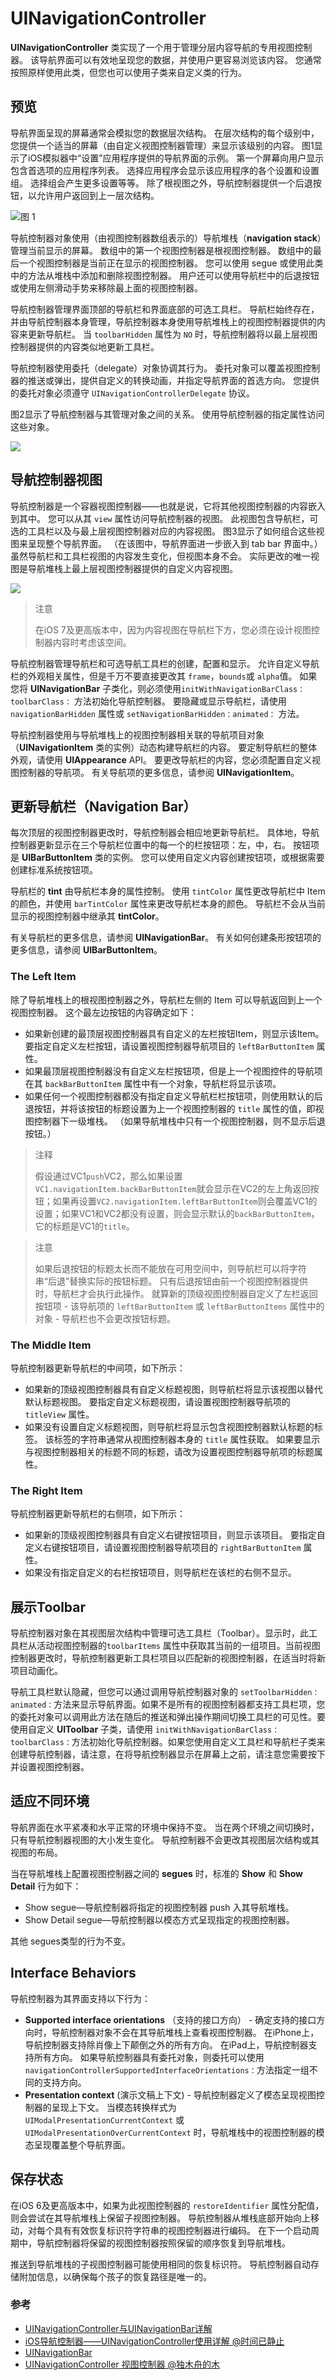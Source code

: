 # UINavigationController

**UINavigationController** 类实现了一个用于管理分层内容导航的专用视图控制器。 该导航界面可以有效地呈现您的数据，并使用户更容易浏览该内容。 您通常按照原样使用此类，但您也可以使用子类来自定义类的行为。



## 预览

导航界面呈现的屏幕通常会模拟您的数据层次结构。 在层次结构的每个级别中，您提供一个适当的屏幕（由自定义视图控制器管理）来显示该级别的内容。 图1显示了iOS模拟器中“设置”应用程序提供的导航界面的示例。 第一个屏幕向用户显示包含首选项的应用程序列表。 选择应用程序会显示该应用程序的各个设置和设置组。 选择组会产生更多设置等等。 除了根视图之外，导航控制器提供一个后退按钮，以允许用户返回到上一层次结构。

![图 1](http://upload-images.jianshu.io/upload_images/2648731-f1934c0b4c9f6515.jpg?imageMogr2/auto-orient/strip%7CimageView2/2/w/1240)



导航控制器对象使用（由视图控制器数组表示的）导航堆栈（**navigation stack**）管理当前显示的屏幕。 数组中的第一个视图控制器是根视图控制器。 数组中的最后一个视图控制器是当前正在显示的视图控制器。 您可以使用 segue 或使用此类中的方法从堆栈中添加和删除视图控制器。 用户还可以使用导航栏中的后退按钮或使用左侧滑动手势来移除最上面的视图控制器。

导航控制器管理界面顶部的导航栏和界面底部的可选工具栏。 导航栏始终存在，并由导航控制器本身管理，导航控制器本身使用导航堆栈上的视图控制器提供的内容来更新导航栏。 当 `toolbarHidden` 属性为 `NO` 时，导航控制器将以最上层视图控制器提供的内容类似地更新工具栏。

导航控制器使用委托（delegate）对象协调其行为。 委托对象可以覆盖视图控制器的推送或弹出，提供自定义的转换动画，并指定导航界面的首选方向。 您提供的委托对象必须遵守 `UINavigationControllerDelegate` 协议。

图2显示了导航控制器与其管理对象之间的关系。 使用导航控制器的指定属性访问这些对象。

![](http://upload-images.jianshu.io/upload_images/2648731-1f290d905bab1415.jpg?imageMogr2/auto-orient/strip%7CimageView2/2/w/1240)



## 导航控制器视图

导航控制器是一个容器视图控制器——也就是说，它将其他视图控制器的内容嵌入到其中。 您可以从其 `view` 属性访问导航控制器的视图。 此视图包含导航栏，可选的工具栏以及与最上层视图控制器对应的内容视图。 图3显示了如何组合这些视图来呈现整个导航界面。 （在该图中，导航界面进一步嵌入到 tab bar 界面中。）虽然导航栏和工具栏视图的内容发生变化，但视图本身不会。 实际更改的唯一视图是导航堆栈上最上层视图控制器提供的自定义内容视图。

![](http://upload-images.jianshu.io/upload_images/2648731-dfce2ad0b97f6cfb.jpg?imageMogr2/auto-orient/strip%7CimageView2/2/w/1240)

> 注意
>
> 在iOS 7及更高版本中，因为内容视图在导航栏下方，您必须在设计视图控制器内容时考虑该空间。

导航控制器管理导航栏和可选导航工具栏的创建，配置和显示。 允许自定义导航栏的外观相关属性，但是千万不要直接更改其 `frame`，`bounds`或 `alpha`值。 如果您将 **UINavigationBar** 子类化，则必须使用`initWithNavigationBarClass：toolbarClass：` 方法初始化导航控制器。 要隐藏或显示导航栏，请使用`navigationBarHidden` 属性或 `setNavigationBarHidden：animated：` 方法。

导航控制器使用与导航堆栈上的视图控制器相关联的导航项目对象（**UINavigationItem** 类的实例）动态构建导航栏的内容。 要定制导航栏的整体外观，请使用 **UIAppearance** API。 要更改导航栏的内容，您必须配置自定义视图控制器的导航项。 有关导航项的更多信息，请参阅 **UINavigationItem**。



## 更新导航栏（Navigation Bar）

每次顶层的视图控制器更改时，导航控制器会相应地更新导航栏。 具体地，导航控制器更新显示在三个导航栏位置中的每一个的栏按钮项：左，中，右。 按钮项是 **UIBarButtonItem** 类的实例。 您可以使用自定义内容创建按钮项，或根据需要创建标准系统按钮项。

导航栏的 **tint** 由导航栏本身的属性控制。 使用 `tintColor` 属性更改导航栏中 Item 的颜色，并使用 `barTintColor` 属性来更改导航栏本身的颜色。 导航栏不会从当前显示的视图控制器中继承其 **tintColor**。

有关导航栏的更多信息，请参阅 **UINavigationBar**。 有关如何创建条形按钮项的更多信息，请参阅 **UIBarButtonItem**。



### The Left Item

除了导航堆栈上的根视图控制器之外，导航栏左侧的 Item 可以导航返回到上一个视图控制器。 这个最左边按钮的内容确定如下：

* 如果新创建的最顶层视图控制器具有自定义的左栏按钮Item，则显示该Item。 要指定自定义左栏按钮，请设置视图控制器导航项目的 `leftBarButtonItem`  属性。
* 如果最顶层视图控制器没有自定义左栏按钮项，但是上一个视图控件的导航项在其 `backBarButtonItem` 属性中有一个对象，导航栏将显示该项。
* 如果任何一个视图控制器都没有指定自定义导航栏栏按钮项，则使用默认的后退按钮，并将该按钮的标题设置为上一个视图控制器的 `title` 属性的值，即视图控制器下一级堆栈。 （如果导航堆栈中只有一个视图控制器，则不显示后退按钮。）

> 注释
>
> 假设通过VC1`push`VC2，那么如果设置`VC1.navigationItem.backBarButtonItem`就会显示在VC2的左上角返回按钮；如果再设置`VC2.navigationItem.leftBarButtonItem`则会覆盖VC1的设置；如果VC1和VC2都没有设置，则会显示默认的`backBarButtonItem`，它的标题是VC1的`title`。

> 注意
>
> 如果后退按钮的标题太长而不能放在可用空间中，则导航栏可以将字符串“后退”替换实际的按钮标题。 只有后退按钮由前一个视图控制器提供时，导航栏才会执行此操作。 就算新的顶级视图控制器自定义了左栏返回按钮项 - 该导航项的 `leftBarButtonItem` 或 `leftBarButtonItems` 属性中的对象 - 导航栏也不会更改按钮标题。



### The Middle Item

导航控制器更新导航栏的中间项，如下所示：

* 如果新的顶级视图控制器具有自定义标题视图，则导航栏将显示该视图以替代默认标题视图。 要指定自定义标题视图，请设置视图控制器导航项的 `titleView` 属性。
* 如果没有设置自定义标题视图，则导航栏将显示包含视图控制器默认标题的标签。 该标签的字符串通常从视图控制器本身的 `title` 属性获取。 如果要显示与视图控制器相关的标题不同的标题，请改为设置视图控制器导航项的标题属性。



### The Right Item

导航控制器更新导航栏的右侧项，如下所示：

* 如果新的顶级视图控制器具有自定义右键按钮项目，则显示该项目。 要指定自定义右键按钮项目，请设置视图控制器导航项目的 `rightBarButtonItem` 属性。
* 如果没有指定自定义的右栏按钮项目，则导航栏在该栏的右侧不显示。



## 展示Toolbar

导航控制器对象在其视图层次结构中管理可选工具栏（Toolbar）。显示时，此工具栏从活动视图控制器的`toolbarItems` 属性中获取其当前的一组项目。当前视图控制器更改时，导航控制器更新工具栏项目以匹配新的视图控制器，在适当时将新项目动画化。

导航工具栏默认隐藏，但您可以通过调用导航控制器对象的 `setToolbarHidden：animated：`方法来显示导航界面。如果不是所有的视图控制器都支持工具栏项，您的委托对象可以调用此方法在随后的推送和弹出操作期间切换工具栏的可见性。要使用自定义 **UIToolbar** 子类，请使用 `initWithNavigationBarClass：toolbarClass：`方法初始化导航控制器。如果您使用自定义工具栏和导航栏子类来创建导航控制器，请注意，在将导航控制器显示在屏幕上之前，请注意您需要按下并设置视图控制器。



## 适应不同环境

导航界面在水平紧凑和水平正常的环境中保持不变。 当在两个环境之间切换时，只有导航控制器视图的大小发生变化。 导航控制器不会更改其视图层次结构或其视图的布局。

当在导航堆栈上配置视图控制器之间的 **segues** 时，标准的 **Show** 和 **Show Detail** 行为如下：

* Show segue—导航控制器将指定的视图控制器 push 入其导航堆栈。
* Show Detail segue—导航控制器以模态方式呈现指定的视图控制器。

其他 segues类型的行为不变。



## Interface Behaviors

导航控制器为其界面支持以下行为：

* **Supported interface orientations** （支持的接口方向） - 确定支持的接口方向时，导航控制器对象不会在其导航堆栈上查看视图控制器。 在iPhone上，导航控制器支持除肖像上下颠倒之外的所有方向。 在iPad上，导航控制器支持所有方向。 如果导航控制器具有委托对象，则委托可以使用`navigationControllerSupportedInterfaceOrientations：`方法指定一组不同的支持方向。
* **Presentation context** (演示文稿上下文) - 导航控制器定义了模态呈现视图控制器的呈现上下文。 当模态转换样式为 `UIModalPresentationCurrentContext` 或 `UIModalPresentationOverCurrentContext` 时，导航堆栈中的视图控制器的模态呈现覆盖整个导航界面。



## 保存状态

在iOS 6及更高版本中，如果为此视图控制器的 `restoreIdentifier` 属性分配值，则会尝试在其导航堆栈上保留子视图控制器。 导航控制器从堆栈底部开始向上移动，对每个具有有效恢复标识符字符串的视图控制器进行编码。 在下一个启动周期中，导航控制器将保留的视图控制器按照保留的顺序恢复到导航堆栈。

推送到导航堆栈的子视图控制器可能使用相同的恢复标识符。 导航控制器自动存储附加信息，以确保每个孩子的恢复路径是唯一的。



### 参考
* [UINavigationController与UINavigationBar详解](http://www.jianshu.com/p/b2ae4d211499)
* [iOS导航控制器——UINavigationController使用详解 @时间已静止](http://www.jianshu.com/p/319cbc53f0ba)
*  [UINavigationBar]( http://www.jianshu.com/p/f0d3df54baa6)
* [UINavigationController 视图控制器 @独木舟的木](http://www.jianshu.com/p/9a7f7c8ac766)
